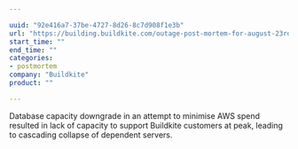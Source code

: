 ```yaml
---

uuid: "92e416a7-37be-4727-8d26-8c7d908f1e3b"
url: "https://building.buildkite.com/outage-post-mortem-for-august-23rd-82b619a3679b"
start_time: ""
end_time: ""
categories:
- postmortem
company: "Buildkite"
product: ""

---
```


Database capacity downgrade in an attempt to minimise AWS spend resulted in lack of capacity to support Buildkite customers at peak, leading to cascading collapse of dependent servers.
